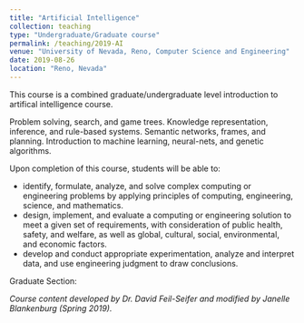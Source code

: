 ```yaml
---
title: "Artificial Intelligence"
collection: teaching
type: "Undergraduate/Graduate course"
permalink: /teaching/2019-AI
venue: "University of Nevada, Reno, Computer Science and Engineering"
date: 2019-08-26
location: "Reno, Nevada"
---
```


This course is a combined graduate/undergraduate level introduction to artifical intelligence course. 

Problem solving, search, and game trees. Knowledge representation, inference, and rule-based systems. Semantic networks, frames, and planning. Introduction to machine learning, neural-nets, and genetic algorithms.

Upon completion of this course, students will be able to:
* identify, formulate, analyze, and solve complex computing or engineering problems by applying principles of computing, engineering, science, and mathematics.
* design, implement, and evaluate a computing or engineering solution to meet a given set of requirements, with consideration of public health, safety, and welfare, as well as global, cultural, social, environmental, and economic factors.
* develop and conduct appropriate experimentation, analyze and interpret data, and use engineering judgment to draw conclusions.

Graduate Section:

_Course content developed by Dr. David Feil-Seifer and modified by Janelle Blankenburg (Spring 2019)._
